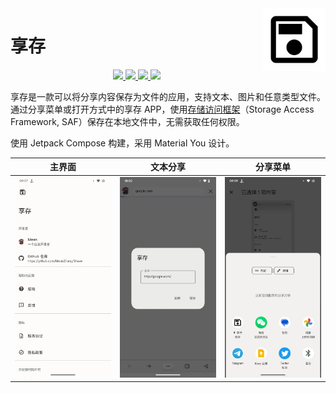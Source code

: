 <img src="docs/images/logo.svg" alt="logo" width="100" height="100" align="right" />

# 享存

<p align="center">
  <a href="https://developer.android.google.cn/jetpack/compose" alt="Jetpack Compose">
    <img src="https://img.shields.io/badge/Jetpack%20Compose-1.5.8-brightgreen?logo=android" />
  </a>
  <a href="https://android-arsenal.com/api?level=23" alt="API">
    <img src="https://img.shields.io/badge/API-23%2B-blue?logo=android" />
  </a>
  <a href="https://github.com/MeanZhang/Shave/actions/workflows/android-build.yml"  alt="Android 构建">
    <img src="https://github.com/MeanZhang/Traclock/actions/workflows/android-build.yml/badge.svg" />
  </a>
  <a href="https://github.com/MeanZhang/Shave/releases"  alt="GitHub Releases">
    <img src="https://img.shields.io/github/v/release/MeanZhang/Shave?sort=semver">
  </a>
</p>

享存是一款可以将分享内容保存为文件的应用，支持文本、图片和任意类型文件。通过分享菜单或打开方式中的享存 APP，使用[存储访问框架](https://developer.android.google.cn/training/data-storage/shared/documents-files?hl=zh-cn)（Storage Access Framework, SAF）保存在本地文件中，无需获取任何权限。

使用 Jetpack Compose 构建，采用 Material You 设计。

| 主界面                   | 文本分享                             | 分享菜单                             |
| ------------------------ | ------------------------------------ | ------------------------------------ |
| ![home](docs/images/home.webp) | ![share-text](docs/images/share-text.webp) | ![share-menu](docs/images/share-menu.webp) |
